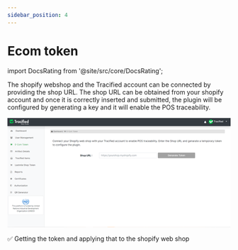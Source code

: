 ```yaml
---
sidebar_position: 4
---
```


# Ecom token
import DocsRating from '@site/src/core/DocsRating';

The shopify webshop and the Tracified account can be connected by providing the shop URL. The shop URL can be obtained from your shopify account and once it is correctly inserted and submitted, the plugin will be configured by generating a key and it will enable the POS traceability.  

![MarineGEO circle logo](../../static/img/ecom.png "MarineGEO logo")

:white_check_mark: Getting the token and applying that to the shopify web shop


<DocsRating />
